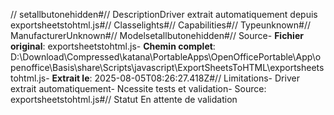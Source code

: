// setallbutonehidden#// DescriptionDriver extrait automatiquement depuis exportsheetstohtml.js#// Classelights#// Capabilities#// Typeunknown#// ManufacturerUnknown#// Modelsetallbutonehidden#// Source- **Fichier original**: exportsheetstohtml.js- **Chemin complet**: D:\Download\Compressed\katana\PortableApps\OpenOfficePortable\App\openoffice\Basis\share\Scripts\javascript\ExportSheetsToHTML\exportsheetstohtml.js- **Extrait le**: 2025-08-05T08:26:27.418Z#// Limitations- Driver extrait automatiquement- Ncessite tests et validation- Source: exportsheetstohtml.js#// Statut En attente de validation